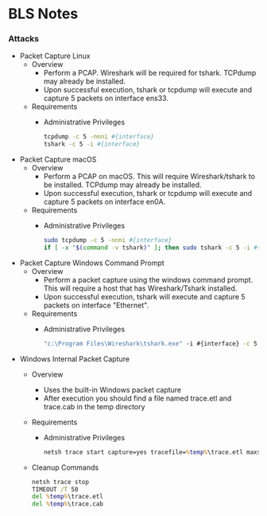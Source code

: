 <!---------------------------------------------------------------------------------
Copyright: (c) BLS OPS LLC.
This program is free software: you can redistribute it and/or modify
it under the terms of the GNU General Public License as published by
the Free Software Foundation, version 3.
This program is distributed in the hope that it will be useful,
but WITHOUT ANY WARRANTY; without even the implied warranty of
MERCHANTABILITY or FITNESS FOR A PARTICULAR PURPOSE. See the
GNU General Public License for more details.
You should have received a copy of the GNU General Public License
along with this program. If not, see <https://www.gnu.org/licenses/>.
--------------------------------------------------------------------------------->
# BLS Notes
### Attacks
* Packet Capture Linux
	* Overview
		* Perform a PCAP. Wireshark will be required for tshark. TCPdump may already be installed.
		* Upon successful execution, tshark or tcpdump will execute and capture 5 packets on interface ens33.
	* Requirements
		* Administrative Privileges 

			```bash
			tcpdump -c 5 -nnni #{interface}
			tshark -c 5 -i #{interface}
			```
* Packet Capture macOS
	* Overview
		* Perform a PCAP on macOS. This will require Wireshark/tshark to be installed. TCPdump may already be installed.
		* Upon successful execution, tshark or tcpdump will execute and capture 5 packets on interface en0A.
	* Requirements
		* Administrative Privileges 

			```bash
			sudo tcpdump -c 5 -nnni #{interface}    
			if [ -x "$(command -v tshark)" ]; then sudo tshark -c 5 -i #{interface}; fi;
			```
* Packet Capture Windows Command Prompt
	* Overview
		* Perform a packet capture using the windows command prompt. This will require a host that has Wireshark/Tshark installed.
		* Upon successful execution, tshark will execute and capture 5 packets on interface "Ethernet".
	* Requirements
		* Administrative Privileges 

			```cmd
			"c:\Program Files\Wireshark\tshark.exe" -i #{interface} -c 5
			```
* Windows Internal Packet Capture
	* Overview
		* Uses the built-in Windows packet capture
		* After execution you should find a file named trace.etl and trace.cab in the temp directory
	* Requirements
		* Administrative Privileges 

			```cmd
			netsh trace start capture=yes tracefile=%temp%\trace.etl maxsize=10
			```
	* Cleanup Commands

		```cmd
		netsh trace stop
		TIMEOUT /T 50
		del %temp%\trace.etl
		del %temp%\trace.cab
		```